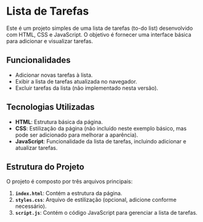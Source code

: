 # Lista de Tarefas

Este é um projeto simples de uma lista de tarefas (to-do list) desenvolvido com HTML, CSS e JavaScript. O objetivo é fornecer uma interface básica para adicionar e visualizar tarefas.

## Funcionalidades

- Adicionar novas tarefas à lista.
- Exibir a lista de tarefas atualizada no navegador.
- Excluir tarefas da lista (não implementado nesta versão).

## Tecnologias Utilizadas

- **HTML**: Estrutura básica da página.
- **CSS**: Estilização da página (não incluído neste exemplo básico, mas pode ser adicionado para melhorar a aparência).
- **JavaScript**: Funcionalidade da lista de tarefas, incluindo adicionar e atualizar tarefas.

## Estrutura do Projeto

O projeto é composto por três arquivos principais:

1. **`index.html`**: Contém a estrutura da página.
2. **`styles.css`**: Arquivo de estilização (opcional, adicione conforme necessário).
3. **`script.js`**: Contém o código JavaScript para gerenciar a lista de tarefas.
